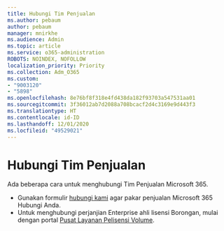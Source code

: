```yaml
---
title: Hubungi Tim Penjualan
ms.author: pebaum
author: pebaum
manager: mnirkhe
ms.audience: Admin
ms.topic: article
ms.service: o365-administration
ROBOTS: NOINDEX, NOFOLLOW
localization_priority: Priority
ms.collection: Adm_O365
ms.custom:
- "9003120"
- "5898"
ms.openlocfilehash: 8e76bf8f318e4fd438da182f93703a547531aa01
ms.sourcegitcommit: 3f36012ab7d2088a708bcacf2d4c3169e9d443f3
ms.translationtype: HT
ms.contentlocale: id-ID
ms.lasthandoff: 12/01/2020
ms.locfileid: "49529021"
---
```

# <a name="contact-the-sales-team"></a>Hubungi Tim Penjualan

Ada beberapa cara untuk menghubungi Tim Penjualan Microsoft 365.

- Gunakan formulir [hubungi kami](https://go.microsoft.com/fwlink/p/?LinkId=518644&clcid=0x0409)  agar pakar penjualan Microsoft 365 Hubungi Anda.
- Untuk menghubungi perjanjian Enterprise ahli lisensi Borongan, mulai dengan portal [Pusat Layanan Pelisensi Volume](https://go.microsoft.com/fwlink/p/?LinkId=329762).
